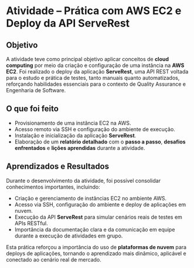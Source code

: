 # Atividade – Prática com AWS EC2 e Deploy da API ServeRest

## Objetivo

A atividade teve como principal objetivo aplicar conceitos de **cloud computing** por meio da criação e configuração de uma instância na **AWS EC2**. Foi realizado o deploy da aplicação **ServeRest**, uma API REST voltada para o estudo e prática de testes, tanto manuais quanto automatizados, reforçando habilidades essenciais para o contexto de Quality Assurance e Engenharia de Software.

## O que foi feito

- Provisionamento de uma instância EC2 na AWS.
- Acesso remoto via SSH e configuração do ambiente de execução.
- Instalação e inicialização da aplicação **ServeRest**.
- Elaboração de um **relatório detalhado** com o **passo a passo**, **desafios enfrentados** e **lições aprendidas** durante a atividade.

## Aprendizados e Resultados

Durante o desenvolvimento da atividade, foi possível consolidar conhecimentos importantes, incluindo:

- Criação e gerenciamento de instâncias EC2 no ambiente AWS.  
- Acesso via SSH, configuração do ambiente e deploy de aplicações em nuvem.  
- Execução da API **ServeRest** para simular cenários reais de testes em APIs RESTful.  
- Importância da documentação clara e da comunicação em equipe durante a execução de atividades em grupo.

Esta prática reforçou a importância do uso de **plataformas de nuvem** para deploys de aplicações, tornando o aprendizado mais dinâmico, aplicável e conectado ao cenário real de mercado.
